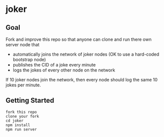 # joker

## Goal

Fork and improve this repo so that anyone can clone and run there own server node that
* automatically joins the network of joker nodes (OK to use a hard-coded bootstrap node)
* publishes the CID of a joke every minute
* logs the jokes of every other node on the network

If 10 joker nodes join the network, then every node should log the same 10 jokes per minute.

## Getting Started

```
fork this repo
clone your fork
cd joker
npm install
npm run server
```

